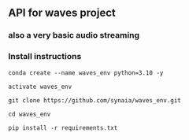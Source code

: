 ## API for waves project
### also a very basic audio streaming 

### Install  instructions
```shell
conda create --name waves_env python=3.10 -y
 
activate waves_env

git clone https://github.com/synaia/waves_env.git

cd waves_env

pip install -r requirements.txt

```